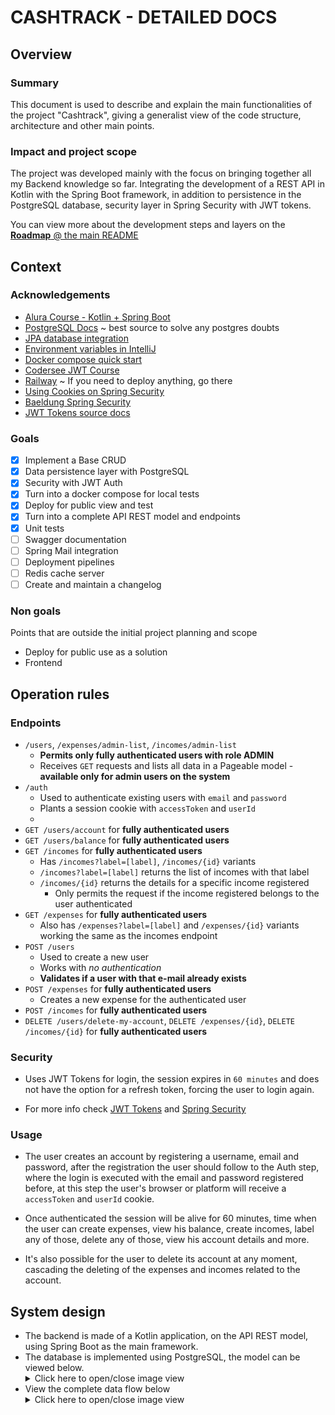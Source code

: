 # CASHTRACK - DETAILED DOCS
## Overview
### Summary
This document is used to describe and explain the main functionalities of the project "Cashtrack", giving a generalist
view of the code structure, architecture and other main points.

### Impact and project scope
The project was developed mainly with the focus on bringing together all my Backend knowledge so far. Integrating the 
development of a REST API in Kotlin with the Spring Boot framework, in addition to persistence in the PostgreSQL 
database, security layer in Spring Security with JWT tokens.

You can view more about the development steps and layers on the [**Roadmap** @ the main README](../README.md#roadmap)

## Context
### Acknowledgements
* [Alura Course - Kotlin + Spring Boot](https://www.alura.com.br/formacao-kotlin-spring-boot)
* [PostgreSQL Docs](https://www.postgresql.org/docs/) ~ best source to solve any postgres doubts
* [JPA database integration](https://docs.spring.io/spring-boot/appendix/application-properties/index.html)
* [Environment variables in IntelliJ](https://www.jetbrains.com/help/objc/add-environment-variables-and-program-arguments.html)
* [Docker compose quick start](https://docs.docker.com/compose/gettingstarted/)
* [Codersee JWT Course](https://www.youtube.com/watch?v=iqkt9ip567A&list=PLvN8k8yxjoeud4ESoB-wjiieqYGaDVqPR&index=9)
* [Railway](https://railway.app) ~ If you need to deploy anything, go there
* [Using Cookies on Spring Security](https://dzone.com/articles/how-to-use-cookies-in-spring-boot)
* [Baeldung Spring Security](https://www.baeldung.com/spring-security-method-security)
* [JWT Tokens source docs](https://jwt.io/)

### Goals
- [X] Implement a Base CRUD
- [X] Data persistence layer with PostgreSQL
- [X] Security with JWT Auth
- [x] Turn into a docker compose for local tests 
- [x] Deploy for public view and test
- [x] Turn into a complete API REST model and endpoints
- [x] Unit tests
- [ ] Swagger documentation
- [ ] Spring Mail integration
- [ ] Deployment pipelines
- [ ] Redis cache server
- [ ] Create and maintain a changelog

### Non goals
Points that are outside the initial project planning and scope
- Deploy for public use as a solution
- Frontend

## Operation rules
### Endpoints
- `/users`, `/expenses/admin-list`, `/incomes/admin-list`
  - **Permits only fully authenticated users with role ADMIN**
  - Receives `GET` requests and lists all data in a Pageable model - **available only for admin users on the system**
- `/auth` 
  - Used to authenticate existing users with `email` and `password`
  - Plants a session cookie with `accessToken` and `userId`
  - ![]()
- `GET /users/account` for **fully authenticated users**
- `GET /users/balance` for **fully authenticated users**
- `GET /incomes` for **fully authenticated users**
  - Has `/incomes?label=[label]`, `/incomes/{id}` variants
  - `/incomes?label=[label]` returns the list of incomes with that label
  - `/incomes/{id}` returns the details for a specific income registered
    - Only permits the request if the income registered belongs to the user authenticated
- `GET /expenses` for **fully authenticated users**
  - Also has `/expenses?label=[label]` and `/expenses/{id}` variants working the same as the incomes endpoint
- `POST /users`
  - Used to create a new user
  - Works with _no authentication_
  - **Validates if a user with that e-mail already exists**
- `POST /expenses` for **fully authenticated users**
  - Creates a new expense for the authenticated user
- `POST /incomes` for **fully authenticated users**
- `DELETE /users/delete-my-account`, `DELETE /expenses/{id}`, `DELETE /incomes/{id}` for **fully authenticated users**

### Security
- Uses JWT Tokens for login, the session expires in `60 minutes` and does not have the option for a refresh token, forcing
the user to login again.

- For more info check [JWT Tokens](https://jwt.io/) and [Spring Security](https://spring.io/projects/spring-security)

### Usage
- The user creates an account by registering a username, email and password, after the registration the user should follow
to the Auth step, where the login is executed with the email and password registered before, at this step the user's 
browser or platform will receive a `accessToken` and `userId` cookie.

- Once authenticated the session will be alive for 60 minutes, time when the user can create expenses, view his balance, 
create incomes, label any of those, delete any of those, view his account details and more.

- It's also possible for the user to delete its account at any moment, cascading the deleting of the expenses and incomes
related to the account.

## System design
- The backend is made of a Kotlin application, on the API REST model, using Spring Boot as the main framework.
- The database is implemented using PostgreSQL, the model can be viewed below.
  <details>
      <summary>Click here to open/close image view</summary>
      <img src="../readme_files/database_structure.png"/>
  </details>
- View the complete data flow below
  <details>
      <summary>Click here to open/close image view</summary>
      <img src="../readme_files/flow_diagram.png"/>
   </details>

